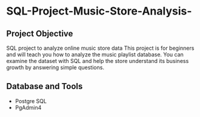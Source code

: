 # SQL-Project-Music-Store-Analysis-
## Project Objective
SQL project to analyze online music store data  This project is for beginners and will teach you how to analyze the music playlist database. You can examine the dataset with SQL and help the store understand its business growth by answering simple questions.
## Database and Tools
- Postgre SQL
- PgAdmin4

